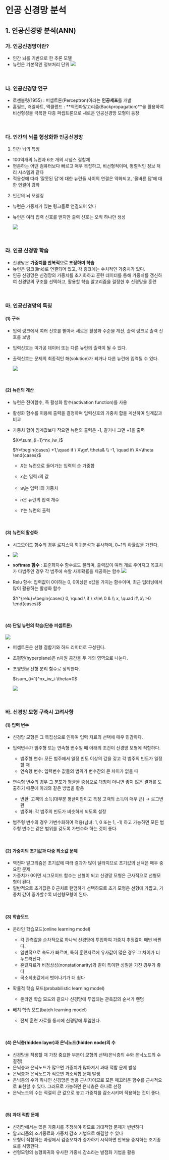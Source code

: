 # 인공 신경망 분석

## 1. 인공신경망 분석(ANN)

### 가. 인공신경망이란?

- 인간 뇌를 기반으로 한 추론 모델
- 뉴런은 기본적인 정보처리 단위
    ![](../_images/ANN/ANN_7.jpeg)

</br>

### 나. 인공신경망 연구

- 로젠블럿(1955) : 퍼셉트론(Perceptron)이라는 **인공세포**를 개발
- 홉필드, 러멜하트, 맥클랜드 : **역전파알고리즘(Backpropagation)**을 활용하여 비선형성을 극복한 다층 퍼셉트론으로 새로운 인공신경망 모형이 등장

</br>

### 다. 인간의 뇌를 형상화한 인공신경망

1) 인간 뇌의 특징

- 100억개의 뉴런과 6조 개의 시냅스 결합체
- 현존하는 어떤 컴퓨터보다 빠르고 매우 복잡하고, 비선형적이며, 병렬적인 정보 처리 시스템과 같다
- 적응성에 따라 ‘잘못된 답’에 대한 뉴런들 사이의 연결은 약화되고, ‘올바른 답’에 대한 연결이 강화

2) 인간의 뇌 모델링

- 뉴런은 가중치가 있는 링크들로 연결되어 있다
- 뉴런은 여러 입력 신호를 받지만 출력 신호는 오직 하나만 생성
    
    ![](../_images/ANN/ANN_1.jpeg)
    
</br>

### 라. 인공 신경망 학습

- 신경망은 **가중치를 반복적으로 조정하며 학습**
- 뉴런은 링크(link)로 연결되어 있고, 각 링크에는 수치적인 가중치가 있다.
- 인공 신경망은 신경망의 가중치를 초기화하고 훈련 데이터를 통해 가중치를 갱신하여 신경망의 구조를 선택하고, 활용할 학습 알고리즘을 결정한 후 신경망을 훈련

</br>

### 마. 인공신경망의 특징

#### (1) 구조

- 입력 링크에서 여러 신호를 받아서 새로운 활성화 수준을 계산, 출력 링크로 출력 신호를 보냄
- 입력신호는 미가공 데이터 또는 다른 뉴런의 출력이 될 수 있다.
- 출력신호는 문제의 최종적인 해(solution)가 되거나 다른 뉴런에 입력될 수 있다.
    
    ![](../_images/ANN/ANN_2.jpeg)
    
</br>

#### (2) 뉴런의 계산

- 뉴런은 전이함수, 즉 활성화 함수(activation function)를 사용
- 활성화 함수를 이용해 출력을 결정하며 입력신호의 가중치 합을 계산하여 임계값과 비교
- 가중치 합이 임계값보다 작으면 뉴런의 출력은 -1, 같거나 크면 +1을 출력
    
    $X=\sum_{i=1}^nx_iw_i$
    
    $Y=\begin{cases} +1,\quad if \ X\ge\ \theta& \\ -1, \quad if\ X<\theta \end{cases}$
    
    - $X$는 뉴런으로 들어가는 입력의 순 가중합
    
    - $x_i$는 입력 $i$의 값
    
    - $w_i$는 입력 i의 가중치
    
    - $n$은 뉴런의 입력 개수
    
    - $Y$는 뉴런의 출력
    
</br>

#### (3) 뉴런의 활성화

- 시그모이드 함수의 경우 로지스틱 회귀분석과 유사하며, 0~1의 확률값을 가진다.
- 
    ![](../_images/ANN/ANN_3.jpeg)
    

- **softmax 함수** : 표준화지수 함수로도 불리며, 출력값이 여러 개로 주어지고 목표치가 다범주인 경우 각 범주에 속할 사후확률을 제공하는 함수
    ![](../_images/ANN/ANN_4.jpeg)
    
- Relu 함수: 입력값이 0이하는 0, 0이상은 x값을 가지는 함수이며, 최근 딥러닝에서 많이 활용하는 활성화 함수
    
    $Y^{relu}=\begin{cases} 0, \quad \ if \ x\le\ 0 & \\ x, \quad if\ x\ >0 \end{cases}$
    
</br>

#### (4) 단일 뉴런의 학습(단층 퍼셉트론)

![](../_images/ANN/ANN_5.jpeg)

- 퍼셉트론은 선형 결합기와 하드 리미터로 구성된다.
- 초평면(hyperplane)은 n차원 공간을 두 개의 영역으로 나눈다.
- 초평면을 선형 분리 함수로 정의한다.
  
  $\sum_{i=1}^nx_iw_i-\theta=0$
    
    ![](../_images/ANN/ANN_6.jpeg)
    
</br>

### 바. 신경망 모형 구축시 고려사항

#### (1) 입력 변수

- 신경망 모형은 그 복잡성으로 인하여 입력 자료의 선택에 매우 민감하다.
- 입력변수가 범주형 또는 연속형 변수일 때 아래의 조건이 신경망 모형에 적합하다.
    
    - 범주형 변수: 모든 범주에서 일정 빈도 이상의 값을 갖고 각 범주의 빈도가 일정할 때
    - 연속형 변수: 입력변수 값들의 범위가 변수간의 큰 차이가 없을 때
    
- 연속형 변수의 경우 그 분포가 평균을 중심으로 대칭이 아니면 좋지 않은 결과를 도출하기 때문에 아래와 같은 방법을 활용
    - 변환: 고객의 소득(대부분 평균미만이고 특정 고객의 소득이 매우 큰) → 로그변환
    - 범주화: 각 범주의 빈도가 비슷하게 되도록 설정


- 범주형 변수의 경우 가변수화하여 적용(남녀: 1, 0 또는 1, -1) 하고 가능하면 모든 범주형 변수는 같은 범위를 갖도록 가변수화 하는 것이 좋다.

</br>

#### (2) 가중치의 초기값과 다중 최소값 문제

- 역전파 알고리즘은 초기값에 따라 결과가 많이 달라지므로 초기값의 선택은 매우 중요한 문제
- 가중치가 0이면 시그모이드 함수는 선형이 되고 신경망 모형은 근사적으로 선형모형이 된다.
- 일반적으로 초기값은 0 근처로 랜덤하게 선택하므로 초기 모형은 선형에 가깝고, 가중치 값이 증가할수록 비선형모형이 된다.

</br>

#### (3) 학습모드

- 온라인 학습모드(online learning model)

  - 각 관측값을 순차적으로 하나씩 신경망에 투입하여 가중치 추정값이 매번 바뀐다.
  - 일반적으로 속도가 빠르며, 특히 훈련자료에 유사값이 많은 경우 그 차이가 더 두드러진다.
  - 훈련자료가 비정상성(nonstationarity)과 같이 특이한 성질을 가진 경우가 좋다
  - 국소최솟값에서 벗어나기가 더 쉽다

- 확률적 학습 모드(probabilistic learning model)

  - 온라인 학습 모드와 같으나 신경망에 투입되는 관측값의 순서가 랜덤

- 배치 학습 모드(batch learning model)
  - 전체 훈련 자료를 동시에 신경망에 투입한다.

</br>

#### (4) 은닉층(hidden layer)과 은닉노드(hidden node)의 수

- 신경망을 적용할 때 가장 중요한 부분이 모형의 선택(은닉층의 수와 은닉노드의 수 결정)
- 은닉층과 은닉노드가 많으면 가중치가 많아져서 과대 적합 문제 발생
- 은닉층과 은닉노드가 적으면 과소적합 문제 발생
- 은닉층의 수가 하나인 신경망은 범용 근사자이므로 모든 매끄러운 함수를 근사적으로 표현할 수 있다. 그러므로 가능하면 은닉층은 하나로 선정
- 은닉노드의 수는 적절히 큰 값으로 놓고 가중치를 감소시키며 적용하는 것이 좋다.

</br>

#### (5) 과대 적합 문제

- 신경망에서는 많은 가중치를 추정해야 하므로 과대적합 문제가 빈번하다
- 알고리즘의 조기종료와 가중치 감소 기법으로 해결할 수 있다
- 모형이 적합하는 과정에서 검증오차가 증가하기 시작하면 반복을 중지하는 조기종료를 시행한다.
- 선형모형의 능형회귀와 유사한 가중치 감소라는 벌점화 기법을 활용
